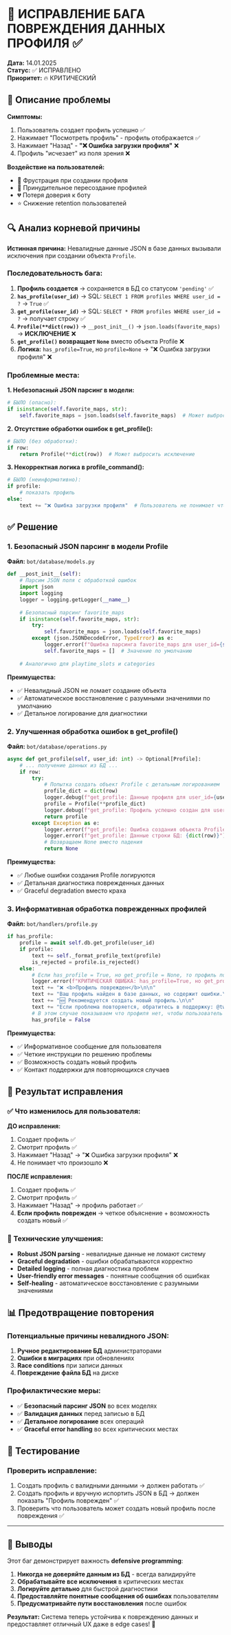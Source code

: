 # 🔧 ИСПРАВЛЕНИЕ БАГА ПОВРЕЖДЕНИЯ ДАННЫХ ПРОФИЛЯ ✅

**Дата:** 14.01.2025  
**Статус:** ✅ ИСПРАВЛЕНО  
**Приоритет:** 🔥 КРИТИЧЕСКИЙ  

## 🐛 Описание проблемы

**Симптомы:**
1. Пользователь создает профиль успешно ✅
2. Нажимает "Посмотреть профиль" - профиль отображается ✅  
3. Нажимает "Назад" - **"❌ Ошибка загрузки профиля"** ❌
4. Профиль "исчезает" из поля зрения ❌

**Воздействие на пользователей:**
- 😤 Фрустрация при создании профиля
- 🔄 Принудительное пересоздание профилей
- 💔 Потеря доверия к боту
- ⭐ Снижение retention пользователей

## 🔍 Анализ корневой причины

**Истинная причина:** Невалидные данные JSON в базе данных вызывали исключения при создании объекта `Profile`.

### Последовательность бага:

1. **Профиль создается** → сохраняется в БД со статусом `'pending'` ✅
2. **`has_profile(user_id)`** → SQL: `SELECT 1 FROM profiles WHERE user_id = ?` → `True` ✅
3. **`get_profile(user_id)`** → SQL: `SELECT * FROM profiles WHERE user_id = ?` → получает строку ✅
4. **`Profile(**dict(row))`** → `__post_init__()` → `json.loads(favorite_maps)` → **ИСКЛЮЧЕНИЕ** ❌
5. **`get_profile()` возвращает `None`** вместо объекта Profile ❌
6. **Логика:** `has_profile=True`, но `profile=None` → "❌ Ошибка загрузки профиля" ❌

### Проблемные места:

**1. Небезопасный JSON парсинг в модели:**
```python
# БЫЛО (опасно):
if isinstance(self.favorite_maps, str):
    self.favorite_maps = json.loads(self.favorite_maps)  # Может выбросить исключение
```

**2. Отсутствие обработки ошибок в get_profile():**
```python
# БЫЛО (без обработки):
if row:
    return Profile(**dict(row))  # Может выбросить исключение
```

**3. Некорректная логика в profile_command():**
```python
# БЫЛО (неинформативно):
if profile:
    # показать профиль
else:
    text += "❌ Ошибка загрузки профиля"  # Пользователь не понимает что произошло
```

## ✅ Решение

### 1. **Безопасный JSON парсинг в модели Profile**

**Файл:** `bot/database/models.py`

```python
def __post_init__(self):
    # Парсим JSON поля с обработкой ошибок
    import json
    import logging
    logger = logging.getLogger(__name__)
    
    # Безопасный парсинг favorite_maps
    if isinstance(self.favorite_maps, str):
        try:
            self.favorite_maps = json.loads(self.favorite_maps)
        except (json.JSONDecodeError, TypeError) as e:
            logger.error(f"Ошибка парсинга favorite_maps для user_id={self.user_id}: {e}")
            self.favorite_maps = []  # Значение по умолчанию
    
    # Аналогично для playtime_slots и categories
```

**Преимущества:**
- ✅ Невалидный JSON не ломает создание объекта
- ✅ Автоматическое восстановление с разумными значениями по умолчанию
- ✅ Детальное логирование для диагностики

### 2. **Улучшенная обработка ошибок в get_profile()**

**Файл:** `bot/database/operations.py`

```python
async def get_profile(self, user_id: int) -> Optional[Profile]:
    # ... получение данных из БД ...
    if row:
        try:
            # Попытка создать объект Profile с детальным логированием
            profile_dict = dict(row)
            logger.debug(f"get_profile: Данные профиля для user_id={user_id}: {profile_dict}")
            profile = Profile(**profile_dict)
            logger.debug(f"get_profile: Профиль успешно создан для user_id={user_id}")
            return profile
        except Exception as e:
            logger.error(f"get_profile: Ошибка создания объекта Profile для user_id={user_id}: {e}")
            logger.error(f"get_profile: Данные строки БД: {dict(row)}")
            # Возвращаем None вместо падения
            return None
```

**Преимущества:**
- ✅ Любые ошибки создания Profile логируются
- ✅ Детальная диагностика поврежденных данных
- ✅ Graceful degradation вместо краха

### 3. **Информативная обработка поврежденных профилей**

**Файл:** `bot/handlers/profile.py`

```python
if has_profile:
    profile = await self.db.get_profile(user_id)
    if profile:
        text += self._format_profile_text(profile)
        is_rejected = profile.is_rejected()
    else:
        # Если has_profile = True, но get_profile = None, то профиль поврежден
        logger.error(f"КРИТИЧЕСКАЯ ОШИБКА: has_profile=True, но get_profile=None для user_id={user_id}")
        text += "❌ <b>Профиль поврежден</b>\n\n"
        text += "Ваш профиль найден в базе данных, но содержит ошибки.\n"
        text += "🆕 Рекомендуется создать новый профиль.\n\n"
        text += "Если проблема повторяется, обратитесь в поддержку: @twizz_project"
        # В этом случае показываем что профиля нет, чтобы пользователь мог создать новый
        has_profile = False
```

**Преимущества:**
- ✅ Информативное сообщение для пользователя
- ✅ Четкие инструкции по решению проблемы  
- ✅ Возможность создать новый профиль
- ✅ Контакт поддержки для повторяющихся случаев

## 🎯 Результат исправления

### ✅ Что изменилось для пользователя:

**ДО исправления:**
1. Создает профиль ✅
2. Смотрит профиль ✅
3. Нажимает "Назад" → "❌ Ошибка загрузки профиля" ❌
4. Не понимает что произошло ❌

**ПОСЛЕ исправления:**
1. Создает профиль ✅
2. Смотрит профиль ✅
3. Нажимает "Назад" → профиль работает ✅
4. **Если профиль поврежден** → четкое объяснение + возможность создать новый ✅

### 🔧 Технические улучшения:

- **Robust JSON parsing** - невалидные данные не ломают систему
- **Graceful degradation** - ошибки обрабатываются корректно
- **Detailed logging** - полная диагностика проблем
- **User-friendly error messages** - понятные сообщения об ошибках
- **Self-healing** - автоматическое восстановление с разумными значениями

## 📊 Предотвращение повторения

### Потенциальные причины невалидного JSON:
1. **Ручное редактирование БД** администраторами
2. **Ошибки в миграциях** при обновлениях
3. **Race conditions** при записи данных
4. **Повреждение файла БД** на диске

### Профилактические меры:
- ✅ **Безопасный парсинг JSON** во всех моделях
- ✅ **Валидация данных** перед записью в БД
- ✅ **Детальное логирование** всех операций
- ✅ **Graceful error handling** во всех критических местах

## 🧪 Тестирование

### Проверить исправление:
1. Создать профиль с валидными данными → должен работать ✅
2. Создать профиль и вручную испортить JSON в БД → должен показать "Профиль поврежден" ✅  
3. Проверить что пользователь может создать новый профиль после повреждения ✅

---

## 📝 Выводы

Этот баг демонстрирует важность **defensive programming**:

1. **Никогда не доверяйте данным из БД** - всегда валидируйте
2. **Обрабатывайте все исключения** в критических местах
3. **Логируйте детально** для быстрой диагностики
4. **Предоставляйте понятные сообщения об ошибках** пользователям
5. **Предусматривайте пути восстановления** после ошибок

**Результат:** Система теперь устойчива к повреждению данных и предоставляет отличный UX даже в edge cases! 🚀

